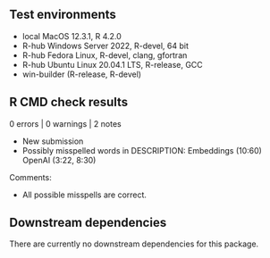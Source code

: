 ## Test environments

* local MacOS 12.3.1, R 4.2.0
* R-hub Windows Server 2022, R-devel, 64 bit
* R-hub Fedora Linux, R-devel, clang, gfortran
* R-hub Ubuntu Linux 20.04.1 LTS, R-release, GCC
* win-builder (R-release, R-devel)

## R CMD check results

0 errors | 0 warnings | 2 notes

* New submission
* Possibly misspelled words in DESCRIPTION:
  Embeddings (10:60)
  OpenAI (3:22, 8:30)
  
Comments:

* All possible misspells are correct.

## Downstream dependencies

There are currently no downstream dependencies for this package.
